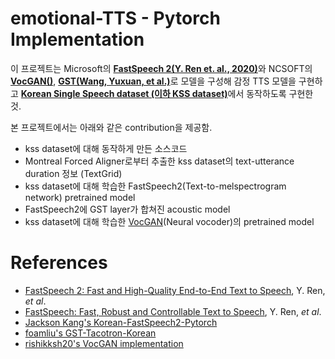 # emotional-TTS - Pytorch Implementation

이 프로젝트는 Microsoft의 [**FastSpeech 2(Y. Ren et. al., 2020)**](https://arxiv.org/abs/2006.04558)와 NCSOFT의 [**VocGAN()**](https://arxiv.org/), [**GST(Wang, Yuxuan, et al.)**](https://arxiv.org/abs/1803.09017)로 모델을 구성해 감정 TTS 모델을 구현하고 [**Korean Single Speech dataset (이하 KSS dataset)**](https://www.kaggle.com/bryanpark/korean-single-speaker-speech-dataset)에서 동작하도록 구현한 것.

본 프로젝트에서는 아래와 같은 contribution을 제공함.
* kss dataset에 대해 동작하게 만든 소스코드
* Montreal Forced Aligner로부터 추출한 kss dataset의 text-utterance duration 정보 (TextGrid)
* kss dataset에 대해 학습한 FastSpeech2(Text-to-melspectrogram network) pretrained model
* FastSpeech2에 GST layer가 합쳐진 acoustic model
* kss dataset에 대해 학습한 [VocGAN](https://arxiv.org/pdf/2007.15256.pdf)(Neural vocoder)의 pretrained model

# References
- [FastSpeech 2: Fast and High-Quality End-to-End Text to Speech](https://arxiv.org/abs/2006.04558), Y. Ren, *et al*.
- [FastSpeech: Fast, Robust and Controllable Text to Speech](https://arxiv.org/abs/1905.09263), Y. Ren, *et al*.
- [Jackson Kang's Korean-FastSpeech2-Pytorch]([https://github.com/HGU-DLLAB/Korean-FastSpeech2-Pytorch])
- [foamliu's GST-Tacotron-Korean]([https://github.com/foamliu/GST-Tacotron-Korean])
- [rishikksh20's VocGAN implementation](https://github.com/rishikksh20/VocGAN)
